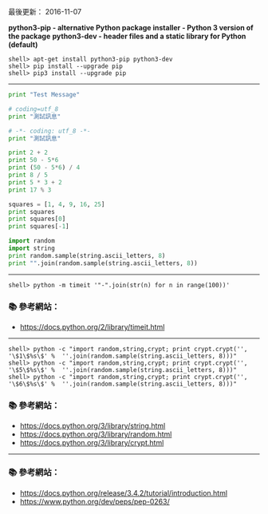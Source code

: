 最後更新： 2016-11-07 

**python3-pip - alternative Python package installer - Python 3 version of the package**
**python3-dev - header files and a static library for Python (default)**

```console
shell> apt-get install python3-pip python3-dev
shell> pip install --upgrade pip
shell> pip3 install --upgrade pip
```
---

    
```python 
print "Test Message"
```

```python
# coding=utf_8
print "測試訊息"
```
```python
# -*- coding: utf_8 -*-
print "測試訊息"
```

```python
print 2 + 2
print 50 - 5*6
print (50 - 5*6) / 4
print 8 / 5
print 5 * 3 + 2
print 17 % 3
```

```python
squares = [1, 4, 9, 16, 25]
print squares
print squares[0]
print squares[-1]
```

```python
import random
import string
print random.sample(string.ascii_letters, 8)
print "".join(random.sample(string.ascii_letters, 8))
```

---

```console
shell> python -m timeit '"-".join(str(n) for n in range(100))'
```
### :books: 參考網站：
- https://docs.python.org/2/library/timeit.html

---

```console
shell> python -c "import random,string,crypt; print crypt.crypt('', '\$1\$%s\$' %  ''.join(random.sample(string.ascii_letters, 8)))"
shell> python -c "import random,string,crypt; print crypt.crypt('', '\$5\$%s\$' %  ''.join(random.sample(string.ascii_letters, 8)))"
shell> python -c "import random,string,crypt; print crypt.crypt('', '\$6\$%s\$' %  ''.join(random.sample(string.ascii_letters, 8)))"
``` 

### :books: 參考網站：
- https://docs.python.org/3/library/string.html
- https://docs.python.org/3/library/random.html
- https://docs.python.org/3/library/crypt.html

---
### :books: 參考網站：

- https://docs.python.org/release/3.4.2/tutorial/introduction.html
- https://www.python.org/dev/peps/pep-0263/
